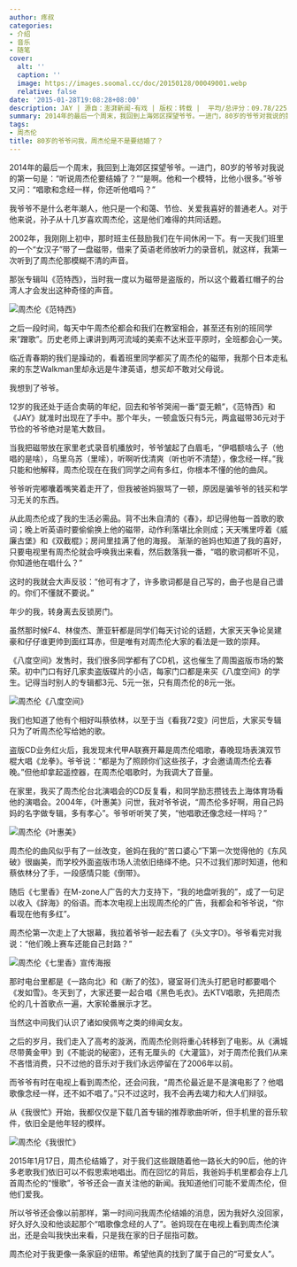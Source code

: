 ```yaml
---
author: 疼叔
categories:
- 介绍
- 音乐
- 随笔
cover:
  alt: ''
  caption: ''
  image: https://images.soomal.cc/doc/20150128/00049001.webp
  relative: false
date: '2015-01-28T19:08:28+08:00'
description: JAY | 源自：澎湃新闻-有戏 | 版权：转载 |  平均/总评分：09.78/225
summary: 2014年的最后一个周末，我回到上海郊区探望爷爷。一进门，80岁的爷爷对我说的第一句是：“听说周杰伦要结婚了？”“是啊。他和一个模特，比他小很多。”爷爷又问：“唱歌和念经一样，你还听他唱吗？”我爷爷不是什么老年潮人，他只是一个和蔼、节俭、关爱我喜好的普通老人。对于他来说……
tags:
- 周杰伦
title: 80岁的爷爷问我，周杰伦是不是要结婚了？
---
```


2014年的最后一个周末，我回到上海郊区探望爷爷。一进门，80岁的爷爷对我说的第一句是：“听说周杰伦要结婚了？”“是啊。他和一个模特，比他小很多。”爷爷又问：“唱歌和念经一样，你还听他唱吗？”

我爷爷不是什么老年潮人，他只是一个和蔼、节俭、关爱我喜好的普通老人。对于他来说，孙子从十几岁喜欢周杰伦，这是他们难得的共同话题。

2002年，我刚刚上初中，那时班主任鼓励我们在午间休闲一下。有一天我们班里的一个“女汉子”带了一盘磁带，借来了英语老师放听力的录音机，就这样，我第一次听到了周杰伦那模糊不清的声音。

那张专辑叫《范特西》，当时我一度以为磁带是盗版的，所以这个戴着红帽子的台湾人才会发出这种奇怪的声音。

![周杰伦《范特西》](https://images.soomal.cc/doc/20150128/00048999.webp)





之后一段时间，每天中午周杰伦都会和我们在教室相会，甚至还有别的班同学来“蹭歌”。历史老师上课讲到两河流域的美索不达米亚平原时，全班都会心一笑。

临近青春期的我们是躁动的，看着班里同学都买了周杰伦的磁带，我那个日本走私来的东芝Walkman里却永远是牛津英语，想买却不敢对父母说。

我想到了爷爷。

12岁的我还处于适合卖萌的年纪，回去和爷爷哭闹一番“耍无赖”，《范特西》和《JAY》就准时出现在了手中。那个年头，一顿盒饭只有5元，两盒磁带36元对于节俭的爷爷绝对是笔大数目。

当我把磁带放在家里老式录音机播放时，爷爷皱起了白眉毛，“伊唱额啥么子（他唱的是啥），乌里乌苏（里嗦），听啊听伐清爽（听也听不清楚），像念经一样。”我只能和他解释，周杰伦现在在我们同学之间有多红，你根本不懂的他的曲风。

爷爷听完嘟囔着嘴笑着走开了，但我被爸妈狠骂了一顿，原因是骗爷爷的钱买和学习无关的东西。 

从此周杰伦成了我的生活必需品。背不出朱自清的《春》，却记得他每一首歌的歌词；晚上听英语时要偷偷换上他的磁带，动作利落堪比余则成；天天嘴里哼着《威廉古堡》和《双截棍》；房间里挂满了他的海报。
渐渐的爸妈也知道了我的喜好，只要电视里有周杰伦就会呼唤我出来看，然后数落我一番，“唱的歌词都听不见，你知道他在唱什么？”

这时的我就会大声反驳：“他可有才了，许多歌词都是自己写的，曲子也是自己谱的。你们不懂就不要说。”

年少的我，转身离去反锁房门。

虽然那时候F4、林俊杰、萧亚轩都是同学们每天讨论的话题，大家天天争论吴建豪和仔仔谁更帅到面红耳赤，但是唯有对周杰伦大家的看法是一致的崇拜。

《八度空间》发售时，我们很多同学都有了CD机，这也催生了周围盗版市场的繁荣。初中门口有好几家卖盗版碟片的小店，每家门口都是来买《八度空间》的学生。记得当时别人的专辑都3元、5元一张，只有周杰伦的8元一张。

![周杰伦《八度空间》](https://images.soomal.cc/doc/20150128/00049000.webp)





我们也知道了他有个相好叫蔡依林，以至于当《看我72变》问世后，大家买专辑只为了听周杰伦写给她的歌。

盗版CD业务红火后，我发现末代甲A联赛开幕是周杰伦唱歌，春晚现场表演双节棍大唱《龙拳》。爷爷说：“都是为了照顾你们这些孩子，才会邀请周杰伦去春晚。”但他却拿起遥控器，在周杰伦唱歌时，为我调大了音量。

在家里，我买了周杰伦台北演唱会的CD反复看，和同学励志攒钱去上海体育场看他的演唱会。2004年，《叶惠美》问世，我对爷爷说，“周杰伦多好啊，用自己妈妈的名字做专辑，多有孝心”。爷爷听听笑了笑，“他唱歌还像念经一样吗？”

![周杰伦《叶惠美》](https://images.soomal.cc/doc/20150128/00049002.webp)





周杰伦的曲风似乎有了一丝改变，爸妈在我的“苦口婆心”下第一次觉得他的《东风破》很幽美，而学校外面盗版市场人流依旧络绎不绝。只不过我们那时知道，他和蔡依林分了手，一段感情只能《倒带》。

随后《七里香》在M-zone人广告的大力支持下，“我的地盘听我的”，成了一句足以收入《辞海》的俗语。而本次电视上出现周杰伦的广告，我都会和爷爷说，“你看现在他有多红”。

周杰伦第一次走上了大银幕，我拉着爷爷一起去看了《头文字D》。爷爷看完对我说：“他们晚上赛车还能自己封路？”

![周杰伦《七里香》宣传海报](https://images.soomal.cc/doc/20150128/00049001.webp)





那时电台里都是《一路向北》和《断了的弦》，寝室哥们洗头打肥皂时都要唱个《发如雪》。冬天到了，大家还要一起合唱《黑色毛衣》。去KTV唱歌，先把周杰伦的几十首歌点一遍，大家轮番展示才艺。

当然这中间我们认识了诸如侯佩岑之类的绯闻女友。

之后的岁月，我们走入了高考的漩涡，而周杰伦则将重心转移到了电影。从《满城尽带黄金甲》到《不能说的秘密》，还有无厘头的《大灌篮》，对于周杰伦我们从来不吝惜消费，只不过他的音乐对于我们永远停留在了2006年以前。

而爷爷有时在电视上看到周杰伦，还会问我，“周杰伦最近是不是演电影了？他唱歌像念经一样，还不如不唱了。”只不过这时，我不会再去竭力和大人们辩驳。

从《我很忙》开始，我都仅仅是下载几首专辑的推荐歌曲听听，但手机里的音乐软件，依旧全是他年轻的模样。

![周杰伦《我很忙》](https://images.soomal.cc/doc/20150128/00049003.webp)





2015年1月17日，周杰伦结婚了，对于我们这些跟随着他一路长大的90后，他的许多老歌我们依旧可以不假思索地唱出。而在回忆的背后，我爸妈手机里都会存上几首周杰伦的“慢歌”，爷爷还会一直关注他的新闻。我知道他们可能不爱周杰伦，但他们爱我。

所以爷爷还会像以前那样，第一时间问我周杰伦结婚的消息，因为我好久没回家，好久好久没和他谈起那个“唱歌像念经的人了”。爸妈现在在电视上看到周杰伦演出，还是会叫我快出来看，只是我在家的日子屈指可数。

周杰伦对于我更像一条家庭的纽带。希望他真的找到了属于自己的“可爱女人”。